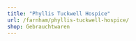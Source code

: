 ```yaml
---
title: "Phyllis Tuckwell Hospice"
url: /farnham/phyllis-tuckwell-hospice/
shop: Gebrauchtwaren
---
```

